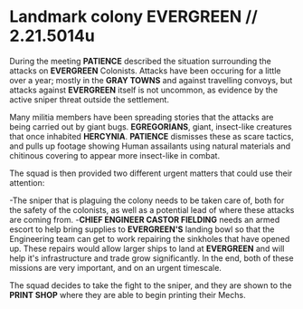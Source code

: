 # Landmark colony EVERGREEN // 2.21.5014u
During the meeting **PATIENCE** described the situation surrounding the attacks on **EVERGREEN** Colonists. Attacks have been occuring for a little over a year; mostly in the **GRAY TOWNS** and against travelling convoys, but attacks against **EVERGREEN** itself is not uncommon, as evidence by the active sniper threat outside the settlement.

Many militia members have been spreading stories that the attacks are being carried out by giant bugs. **EGREGORIANS**, giant, insect-like creatures that once inhabited **HERCYNIA**. **PATIENCE** dismisses these as scare tactics, and pulls up footage showing Human assailants using natural materials and chitinous covering to appear more insect-like in combat.

The squad is then provided two different urgent matters that could use their attention:

 -The sniper that is plaguing the colony needs to be taken care of, both for the safety of the colonists, as well as a potential lead of where these attacks are coming from.
 -**CHIEF ENGINEER CASTOR FIELDING** needs an armed escort to help bring supplies to **EVERGREEN'S** landing bowl so that the Engineering team can get to work repairing the sinkholes that have opened up. These repairs would allow larger ships to land at **EVERGREEN** and will help it's infrastructure and trade grow significantly.
In the end, both of these missions are very important, and on an urgent timescale.

The squad decides to take the fight to the sniper, and they are shown to the **PRINT SHOP** where they are able to begin printing their Mechs.